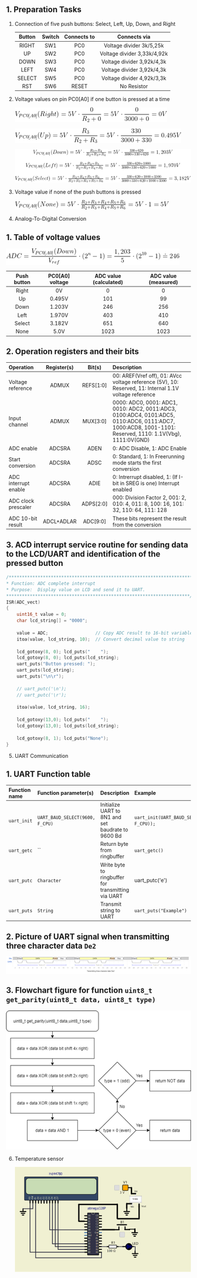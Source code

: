 ## 1. Preparation Tasks

1. Connection of five push buttons: Select, Left, Up, Down, and Right

   | **Button** | **Switch** | **Connects to** | **Connects via** |
   | :-: | :-: | :-: | :-: |
   | RIGHT | SW1 | PC0 | Voltage divider 3k/5,25k |
   | UP | SW2 | PC0 | Voltage divider 3,33k/4,92k |
   | DOWN | SW3 | PC0 | Voltage divider 3,92k/4,3k |
   | LEFT | SW4 | PC0 | Voltage divider 3,92k/4,3k |
   | SELECT | SW5 | PC0 | Voltage divider 4,92k/3,3k |
   | RST | SW6 | RESET | No Resistor |

2. Voltage values on pin PC0[A0] if one button is pressed at a time

   ![Equation: Voltage divider](Images/Voltage_Divider_1.png)

   ![Equation: Voltage divider](Images/Voltage_Divider_2.png)

   ![Equation: Voltage divider](Images/Voltage_Divider_3.png)

3. Voltage value if none of the push buttons is pressed

   ![Equation: Voltage divider](Images/Voltage_Divider_4.png)

4. Analog-To-Digital Conversion

## 1. Table of voltage values

   ![Equation: ADC conversion](Images/ADC_Example.png)

   | **Push button** | **PC0[A0] voltage** | **ADC value (calculated)** | **ADC value (measured)** |
   | :-: | :-: | :-: | :-: |
   | Right  | 0V | 0 | 0 |
   | Up     | 0.495V | 101 | 99 |
   | Down   | 1.203V | 246 | 256 |
   | Left   | 1.970V | 403 | 410 |
   | Select | 3.182V | 651 | 640 |
   | None   | 5.0V | 1023 | 1023 |

## 2. Operation registers and their bits

   | **Operation** | **Register(s)** | **Bit(s)** | **Description** |
   | :-- | :-: | :-: | :-- |
   | Voltage reference    | ADMUX | REFS[1:0] | 00: AREF(Vref off), 01: AVcc voltage reference (5V), 10: Reserved, 11: Internal 1.1V voltage reference |
   | Input channel        | ADMUX | MUX[3:0] | 0000: ADC0, 0001: ADC1, 0010: ADC2, 0011:ADC3, 0100:ADC4, 0101:ADC5, 0110:ADC6, 0111:ADC7, 1000:ACD8, 1001-1101: Reserved, 1110: 1.1V(Vbg), 1111:0V(GND) |
   | ADC enable           | ADCSRA | ADEN | 0: ADC Disable, 1: ADC Enable |
   | Start conversion     | ADCSRA | ADSC | 0: Standard, 1: In Freerunning mode starts the first conversion |
   | ADC interrupt enable | ADCSRA | ADIE | 0: Intrerrupt disabled, 1: (If I-bit in SREG is one) Interrupt enabled |
   | ADC clock prescaler  | ADCSRA | ADPS[2:0] | 000: Division Factor 2, 001: 2, 010: 4, 011: 8, 100: 16, 101: 32, 110: 64, 111: 128 |
   | ADC 10-bit result    | ADCL+ADLAR | ADC[9:0] | These bits represent the result from the conversion |

## 3. ACD interrupt service routine for sending data to the LCD/UART and identification of the pressed button

   ```c
   /**********************************************************************
   * Function: ADC complete interrupt
   * Purpose:  Display value on LCD and send it to UART.
   **********************************************************************/
   ISR(ADC_vect)
   {
       uint16_t value = 0;
       char lcd_string[] = "0000";

       value = ADC;                  // Copy ADC result to 16-bit variable
       itoa(value, lcd_string, 10);  // Convert decimal value to string
	
       lcd_gotoxy(8, 0); lcd_puts("    ");
	   lcd_gotoxy(8, 0); lcd_puts(lcd_string);
	   uart_puts("Button pressed: ");
	   uart_puts(lcd_string);
	   uart_puts("\n\r");
	
	   // uart_putc('\n');
	   // uart_putc('\r');
	
	   itoa(value, lcd_string, 16);
	
	   lcd_gotoxy(13,0); lcd_puts("    ");
       lcd_gotoxy(13,0); lcd_puts(lcd_string); 
	
	   lcd_gotoxy(8, 1); lcd_puts("None");
   }
   ```

5. UART Communication

## 1. UART Function table

   | **Function name** | **Function parameter(s)** | **Description** | **Example** |
   | :-- | :-- | :-- | :-- |
   | `uart_init` | `UART_BAUD_SELECT(9600, F_CPU)` | Initialize UART to 8N1 and set baudrate to 9600&nbsp;Bd | `uart_init(UART_BAUD_SELECT(9600, F_CPU));` |
   | `uart_getc` | `` | Return byte from ringbuffer | `uart_getc()` |
   | `uart_putc` | `Character` | Write byte to ringbuffer for transmitting via UART | uart_putc('e') |
   | `uart_puts` | `String` | Transmit string to UART | `uart_puts("Example")` |

## 2. Picture of UART signal when transmitting three character data `De2`

   ![UART Signal](Images/WaveForm.png)

## 3. Flowchart figure for function `uint8_t get_parity(uint8_t data, uint8_t type)`

   ![Flowchart](Images/Flowchart_get_parity.png)

6. Temperature sensor

   ![Temp. sensor](Images/Temperature_sensor.PNG)

